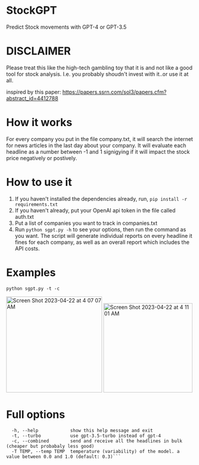# StockGPT
Predict Stock movements with GPT-4 or GPT-3.5

# DISCLAIMER
Please treat this like the high-tech gambling toy that it is and not like a good tool for stock analysis.
I.e. you probably shoudn't invest with it..or use it at all.

inspired by this paper: https://papers.ssrn.com/sol3/papers.cfm?abstract_id=4412788

# How it works
For every company you put in the file company.txt, it will search the internet for news articles in the last day about your company.
It will evaluate each headline as a number between -1 and 1 signigying if it will impact the stock price negatively or postively.

# How to use it
1. If you haven't installed the dependencies already, run, ```pip install -r requirements.txt```
2. If you haven't already, put your OpenAI api token in the file called auth.txt
3. Put a list of companies you want to track in companies.txt
4. Run ```python sgpt.py -h``` to see your options, then run the command as you want.
The script will generate individual reports on every headline it fines for each company, as well as an overall report which includes the API costs.

# Examples
```python sgpt.py -t -c```

<img width="257" alt="Screen Shot 2023-04-22 at 4 07 07 AM" src="https://user-images.githubusercontent.com/29033313/233757108-6ddd34af-e3df-4bb4-a71c-34519166e785.png">

<img width="239" alt="Screen Shot 2023-04-22 at 4 11 01 AM" src="https://user-images.githubusercontent.com/29033313/233757155-63018c25-6a6f-4f19-ade4-cc0f0a43610c.png">

# Full options
```optional arguments:
  -h, --help            show this help message and exit
  -t, --turbo           use gpt-3.5-turbo instead of gpt-4
  -c, --combined        send and receive all the headlines in bulk (cheaper but probabaly less good)
  -T TEMP, --temp TEMP  temperature (variability) of the model. a value between 0.0 and 1.0 (default: 0.3)```
